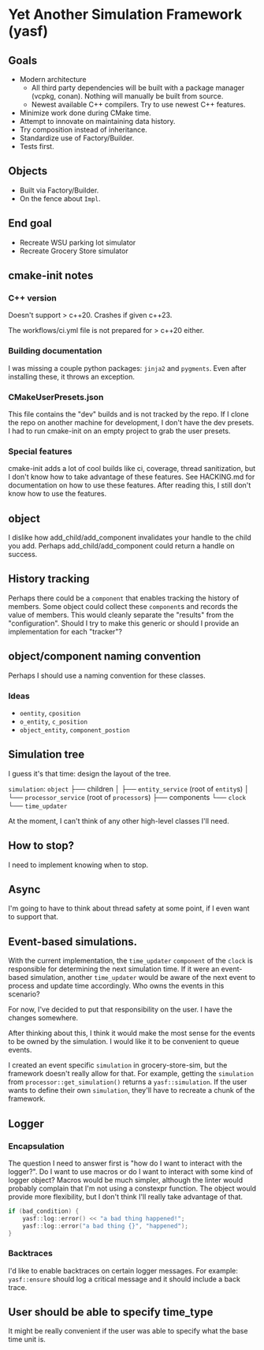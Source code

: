 # Yet Another Simulation Framework (yasf)
## Goals
- Modern architecture
	- All third party dependencies will be built with a package manager (vcpkg, conan). Nothing will manually be built from source.
	- Newest available C++ compilers. Try to use newest C++ features.
- Minimize work done during CMake time.
- Attempt to innovate on maintaining data history.
- Try composition instead of inheritance.
- Standardize use of Factory/Builder.
- Tests first.

## Objects
- Built via Factory/Builder.
- On the fence about `Impl`.

## End goal
- Recreate WSU parking lot simulator
- Recreate Grocery Store simulator

## cmake-init notes
### C++ version
Doesn't support > c++20. Crashes if given c++23.

The workflows/ci.yml file is not prepared for > c++20 either.
### Building documentation
I was missing a couple python packages: `jinja2` and `pygments`. Even after installing these, it throws an exception.
### CMakeUserPresets.json
This file contains the "dev" builds and is not tracked by the repo. If I clone the repo on another machine for development, I don't have the dev presets. I had to run cmake-init on an empty project to grab the user presets.
### Special features
cmake-init adds a lot of cool builds like ci, coverage, thread sanitization, but I don't know how to take advantage of these features. See HACKING.md for documentation on how to use these features. After reading this, I still don't know how to use the features.

## object 
I dislike how add_child/add_component invalidates your handle to the child you add. Perhaps add_child/add_component could return a handle on success.

## History tracking
Perhaps there could be a `component` that enables tracking the history of members. Some object could collect these `component`s and records the value of members. This would cleanly separate the "results" from the "configuration". Should I try to make this generic or should I provide an implementation for each "tracker"?

## object/component naming convention
Perhaps I should use a naming convention for these classes. 
### Ideas
- `oentity`, `cposition`
- `o_entity`, `c_position`
- `object_entity`, `component_postion`

## Simulation tree
I guess it's that time: design the layout of the tree.

`simulation`: `object`
    ├── children
    │   ├── `entity_service` (root of `entity`s)
    │   └── `processor_service` (root of `processor`s)
    ├── components
    └── `clock`
        └── `time_updater`

At the moment, I can't think of any other high-level classes I'll need.

## How to stop?
I need to implement knowing when to stop.

## Async
I'm going to have to think about thread safety at some point, if I even want to support that.

## Event-based simulations.
With the current implementation, the `time_updater` `component` of the `clock` is responsible for determining the next simulation time. If it were an event-based simulation, another `time_updater` would be aware of the next event to process and update time accordingly. Who owns the events in this scenario?

For now, I've decided to put that responsibility on the user. I have the changes somewhere.

After thinking about this, I think it would make the most sense for the events to be owned by the simulation. I would like it to be convenient to queue events.

I created an event specific `simulation` in grocery-store-sim, but the framework doesn't really allow for that. For example, getting the `simulation` from `processor::get_simulation()` returns a `yasf::simulation`. If the user wants to define their own `simulation`, they'll have to recreate a chunk of the framework.

## Logger
### Encapsulation
The question I need to answer first is "how do I want to interact with the logger?". Do I want to use macros or do I want to interact with some kind of logger object? Macros would be much simpler, although the linter would probably complain that I'm not using a constexpr function. The object would provide more flexibility, but I don't think I'll really take advantage of that.

```cpp
if (bad_condition) {
    yasf::log::error() << "a bad thing happened!";
    yasf::log::error("a bad thing {}", "happened");
}
```
### Backtraces
I'd like to enable backtraces on certain logger messages. For example: `yasf::ensure` should log a critical message and it should include a back trace.

## User should be able to specify time_type
It might be really convenient if the user was able to specify what the base time unit is.
